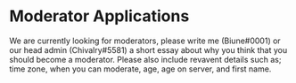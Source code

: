 # Moderator Applications

We are currently looking for moderators, please write me (Biune#0001) or our head admin (Chivalry#5581) a short essay about why you think that you should become a moderator. Please also include revavent details such as; time zone, when you can moderate, age, age on server, and first name.